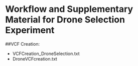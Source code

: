 # Workflow and Supplementary Material for Drone Selection Experiment









##VCF Creation:
- VCFCreation_DroneSelection.txt
- DroneVCFcreation.txt


